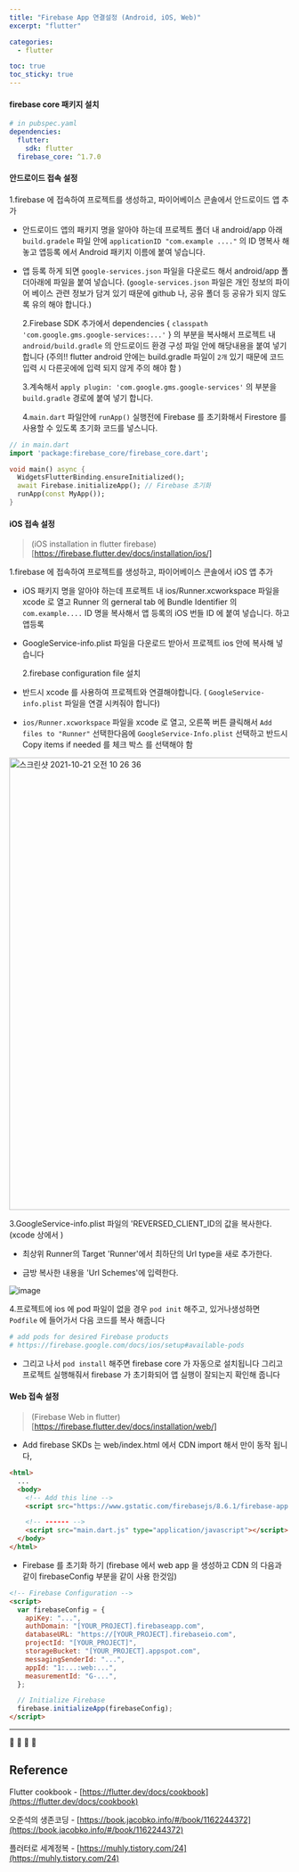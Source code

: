 ```yaml
---
title: "Firebase App 연결설정 (Android, iOS, Web)"
excerpt: "flutter"

categories:
  - flutter

toc: true
toc_sticky: true
---
```


#### firebase core 패키지 설치

```yaml
# in pubspec.yaml
dependencies:
  flutter:
    sdk: flutter
  firebase_core: ^1.7.0
```

#### 안드로이드 접속 설정

1.firebase 에 접속하여 프로젝트를 생성하고, 파이어베이스 콘솔에서 안드로이드 앱 추가

- 안드로이드 앱의 패키지 명을 알아야 하는데 프로젝트 폴더 내 android/app 아래 `build.gradele` 파일 안에 `applicationID "com.example ...."` 의 ID 명복사 해놓고 앱등록 에서 Android 패키지 이름에 붙여 넣습니다.

- 앱 등록 하게 되면 `google-services.json` 파일을 다운로드 해서 android/app 폴더아래에 파일을 붙여 넣습니다. (`google-services.json` 파일은 개인 정보의 파이어 베이스 관련 정보가 담겨 있기 때문에 github 나, 공유 폴더 등 공유가 되지 않도록 유의 해야 합니다.)

  2.Firebase SDK 추가에서 dependencies { `classpath 'com.google.gms.google-services:...'` } 의 부분을 복사해서 프로젝트 내 `android/build.gradle` 의 안드로이드 환경 구성 파일 안에 해당내용을 붙여 넣기 합니다
  (주의!! flutter android 안에는 build.gradle 파일이 `2개` 있기 때문에 코드 입력 시 다른곳에에 입력 되지 않게 주의 해야 함 )

  3.계속해서 `apply plugin: 'com.google.gms.google-services'` 의 부분을 `build.gradle` 경로에 붙여 넣기 합니다.

  4.`main.dart` 파일안에 `runApp()` 실행전에 Firebase 를 초기화해서 Firestore 를 사용할 수 있도록 초기화 코드를 넣스니다.

```dart
// in main.dart
import 'package:firebase_core/firebase_core.dart';

void main() async {
  WidgetsFlutterBinding.ensureInitialized();
  await Firebase.initializeApp(); // Firebase 초기화
  runApp(const MyApp());
}
```

#### iOS 접속 설정

> (iOS installation in flutter firebase)[https://firebase.flutter.dev/docs/installation/ios/]

1.firebase 에 접속하여 프로젝트를 생성하고, 파이어베이스 콘솔에서 iOS 앱 추가

- iOS 패키지 명을 알아야 하는데 프로젝트 내 ios/Runner.xcworkspace 파일을 xcode 로 열고 Runner 의 gerneral tab 에 Bundle Identifier 의 `com.example....` ID 명을 복사해서 앱 등록의 iOS 번들 ID 에 붙여 넣습니다. 하고 앱등록

- GoogleService-info.plist 파일을 다운로드 받아서 프로젝트 ios 안에 복사해 넣습니다

  2.firebase configuration file 설치

- 반드시 xcode 를 사용하여 프로젝트와 연결해야합니다. ( `GoogleService-info.plist` 파일을 연결 시켜줘야 합니다)

- `ios/Runner.xcworkspace` 파일을 xcode 로 열고, 오른쪽 버튼 클릭해서 `Add files to "Runner"` 선택한다음에 `GoogleService-Info.plist` 선택하고 반드시 Copy items if needed 를 체크 박스 를 선택해야 함

<img width="812" alt="스크린샷 2021-10-21 오전 10 26 36" src="https://user-images.githubusercontent.com/28912774/138195471-1f4b63bc-19f1-411e-872e-1567bb0e0049.png">

3.GoogleService-info.plist 파일의 'REVERSED_CLIENT_ID의 값을 복사한다. (xcode 상에서 )

- 최상위 Runner의 Target 'Runner'에서 최하단의 Url type을 새로 추가한다.

- 금방 복사한 내용을 'Url Schemes'에 입력한다.

![image](https://user-images.githubusercontent.com/28912774/138198099-510595e1-c1ef-4c39-a02d-7dedf5fdc9b9.png)

4.프로젝트에 ios 에 pod 파일이 없을 경우 `pod init` 해주고, 있거나생성하면 `Podfile` 에 들어가서 다음 코드를 복사 해줍니다

```bash
# add pods for desired Firebase products
# https://firebase.google.com/docs/ios/setup#available-pods
```

- 그리고 나서 `pod install` 해주면 firebase core 가 자동으로 설치됩니다 그리고 프로젝트 실행해줘서 firebase 가 초기화되어 앱 실행이 잘되는지 확인해 줍니다

#### Web 접속 설정

> (Firebase Web in flutter)[https://firebase.flutter.dev/docs/installation/web/]

- Add firebase SKDs 는 web/index.html 에서 CDN import 해서 만이 동작 됩니다,

```html
<html>
  ...
  <body>
    <!-- Add this line -->
    <script src="https://www.gstatic.com/firebasejs/8.6.1/firebase-app.js"></script>

    <!-- ------ -->
    <script src="main.dart.js" type="application/javascript"></script>
  </body>
</html>
```

- Firebase 를 초기화 하기 (firebase 에서 web app 을 생성하고 CDN 의 다음과 같이 firebaseConfig 부분을 같이 사용 한것임)

```html
<!-- Firebase Configuration -->
<script>
  var firebaseConfig = {
    apiKey: "...",
    authDomain: "[YOUR_PROJECT].firebaseapp.com",
    databaseURL: "https://[YOUR_PROJECT].firebaseio.com",
    projectId: "[YOUR_PROJECT]",
    storageBucket: "[YOUR_PROJECT].appspot.com",
    messagingSenderId: "...",
    appId: "1:...:web:...",
    measurementId: "G-...",
  };

  // Initialize Firebase
  firebase.initializeApp(firebaseConfig);
</script>
```

---

🔶 🔷 📌 🔑

## Reference

Flutter cookbook - [https://flutter.dev/docs/cookbook](https://flutter.dev/docs/cookbook)

오준석의 생존코딩 - [https://book.jacobko.info/#/book/1162244372](https://book.jacobko.info/#/book/1162244372)

플러터로 세계정복 - [https://muhly.tistory.com/24](https://muhly.tistory.com/24)
